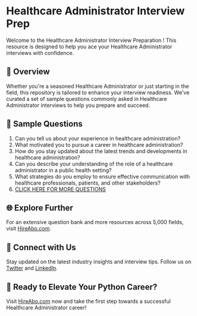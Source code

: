 # Healthcare Administrator Interview Prep

Welcome to the Healthcare Administrator Interview Preparation ! This resource is designed to help you ace your Healthcare Administrator interviews with confidence.

## 🚀 Overview

Whether you're a seasoned Healthcare Administrator or just starting in the field, this repository is tailored to enhance your interview readiness. We've curated a set of sample questions commonly asked in Healthcare Administrator interviews to help you prepare and succeed.

## 📝 Sample Questions

1. Can you tell us about your experience in healthcare administration?
2. What motivated you to pursue a career in healthcare administration?
3. How do you stay updated about the latest trends and developments in healthcare administration?
4. Can you describe your understanding of the role of a healthcare administrator in a public health setting?
5. What strategies do you employ to ensure effective communication with healthcare professionals, patients, and other stakeholders?
6. [CLICK HERE FOR MORE QUESTIONS](https://hireabo.com/job/13_2_16/Healthcare%20Administrator)

## 🌐 Explore Further

For an extensive question bank and more resources across 5,000 fields, visit [HireAbo.com](https://www.hireabo.com).

## 📱 Connect with Us

Stay updated on the latest industry insights and interview tips. Follow us on [Twitter](https://twitter.com/hireabo) and [LinkedIn](https://www.linkedin.com/in/hire-abo-3609972a8/).

## 🚀 Ready to Elevate Your Python Career?

Visit [HireAbo.com](https://www.hireabo.com) now and take the first step towards a successful Healthcare Administrator career!